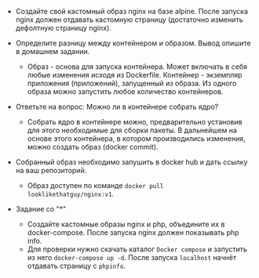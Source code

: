 - Создайте свой кастомный образ nginx на базе alpine. После запуска nginx должен отдавать кастомную страницу (достаточно изменить дефолтную страницу nginx).

- Определите разницу между контейнером и образом. Вывод опишите в домашнем задании.
    - Образ - основа для запуска контейнера. Может включать в себя любые изменения исходя из Dockerfile. Контейнер - экземпляр приложения (приложений), запущенный из образа. Из одного образа можно запустить любое количество контейнеров.

- Ответьте на вопрос: Можно ли в контейнере собрать ядро?
    - Собрать ядро в контейнере можно, предварительно установив для этого необходимые для сборки пакеты. В дальнейшем на основе этого контейнера, в котором производились изменения, можно создать образ (docker commit).

- Собранный образ необходимо запушить в docker hub и дать ссылку на ваш репозиторий.
    - Образ доступен по команде `docker pull looklikethatguy/nginx:v1`.

- Задание со "*"
    - Создайте кастомные образы nginx и php, объедините их в docker-compose. После запуска nginx должен показывать php info.
    - Для проверки нужно скачать каталог `Docker compose` и запустить из него `docker-compose up -d`. После запуска `localhost` начнёт отдавать страницу с `phpinfo`.